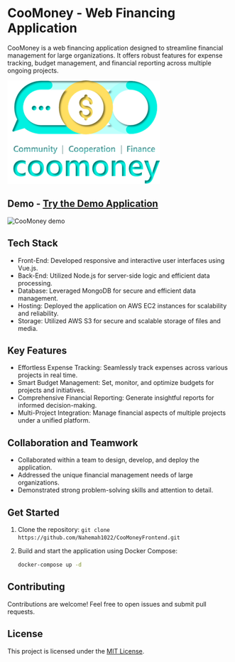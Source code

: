 # CooMoney - Web Financing Application

CooMoney is a web financing application designed to streamline financial management for large organizations. It offers robust features for expense tracking, budget management, and financial reporting across multiple ongoing projects.

![CooMoney logo](demo/coomoney.png "CooMoney")

## Demo - [**Try the Demo Application**](https://coomoney-demo.nahemah.com)
![CooMoney demo](demo/demo.gif "CooMoney")

## Tech Stack

- Front-End: Developed responsive and interactive user interfaces using Vue.js.
- Back-End: Utilized Node.js for server-side logic and efficient data processing.
- Database: Leveraged MongoDB for secure and efficient data management.
- Hosting: Deployed the application on AWS EC2 instances for scalability and reliability.
- Storage: Utilized AWS S3 for secure and scalable storage of files and media.

## Key Features

- Effortless Expense Tracking: Seamlessly track expenses across various projects in real time.
- Smart Budget Management: Set, monitor, and optimize budgets for projects and initiatives.
- Comprehensive Financial Reporting: Generate insightful reports for informed decision-making.
- Multi-Project Integration: Manage financial aspects of multiple projects under a unified platform.

## Collaboration and Teamwork

- Collaborated within a team to design, develop, and deploy the application.
- Addressed the unique financial management needs of large organizations.
- Demonstrated strong problem-solving skills and attention to detail.

## Get Started

1. Clone the repository: `git clone https://github.com/Nahemah1022/CooMoneyFrontend.git`
3. Build and start the application using Docker Compose:
   
   ```bash
   docker-compose up -d
   ```

## Contributing

Contributions are welcome! Feel free to open issues and submit pull requests.

## License

This project is licensed under the [MIT License](LICENSE).
